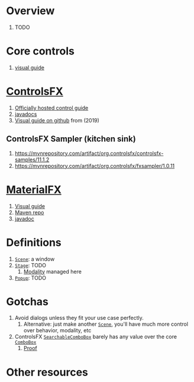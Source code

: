 # Overview
1. TODO


# Core controls
1. [visual guide](https://docs.oracle.com/javafx/2/ui_controls/overview.htm)



# [ControlsFX](https://controlsfx.github.io/)
1. [Officially hosted control guide](https://controlsfx.github.io/features/searchablecombobox/)
1. [javadocs](https://controlsfx.github.io/javadoc/11.1.2/org.controlsfx.controls/module-summary.html)
1. [Visual guide on github](https://github.com/controlsfx/controlsfx/wiki/ControlsFX-Features) from (2019)


## ControlsFX Sampler (kitchen sink)
1. https://mvnrepository.com/artifact/org.controlsfx/controlsfx-samples/11.1.2
1. https://mvnrepository.com/artifact/org.controlsfx/fxsampler/1.0.11


# [MaterialFX](https://github.com/palexdev/MaterialFX/tree/main)
1. [Visual guide](https://github.com/palexdev/MaterialFX/wiki)
1. [Maven repo](https://mvnrepository.com/artifact/io.github.palexdev/materialfx/11.16.1)
1. [javadoc](TODO)


# Definitions
1. [`Scene`](https://openjfx.io/javadoc/19/javafx.graphics/javafx/scene/package-summary.html): a window
1. [`Stage`](https://openjfx.io/javadoc/19/javafx.graphics/javafx/stage/Stage.html): TODO
    1. [Modality](https://openjfx.io/javadoc/19/javafx.graphics/javafx/stage/Modality.html) managed here
1. [`Popup`](https://openjfx.io/javadoc/19/javafx.graphics/javafx/stage/Popup.html): TODO


# Gotchas
1. Avoid dialogs unless they fit your use case perfectly.
    1. Alternative: just make another [`Scene`](https://openjfx.io/javadoc/19/javafx.graphics/javafx/scene/package-summary.html), you'll have much more control over behavior, modality, etc
1. ControlsFX [`SearchableComboBox`](https://controlsfx.github.io/javadoc/11.0.3/org.controlsfx.controls/org/controlsfx/control/SearchableComboBox.html) barely has any value over the core [`ComboBox`](https://openjfx.io/javadoc/19/javafx.controls/javafx/scene/control/ComboBox.html)
    1. [Proof](https://github.com/controlsfx/controlsfx/blob/master/controlsfx/src/main/java/org/controlsfx/control/SearchableComboBox.java)


# Other resources
